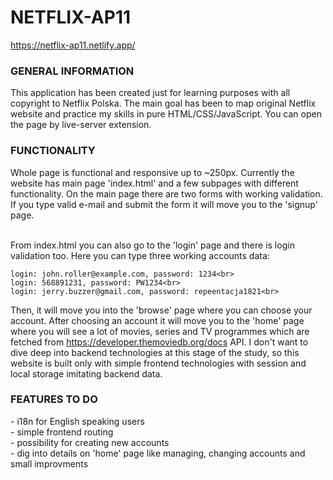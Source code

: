 # NETFLIX-AP11

https://netflix-ap11.netlify.app/

<h3>GENERAL INFORMATION</h3>
This application has been created just for learning purposes with all copyright to Netflix Polska. The main goal has been to map original Netflix website and practice my skills in pure HTML/CSS/JavaScript. You can open the page by live-server extension.

<h3>FUNCTIONALITY</h3>
Whole page is functional and responsive up to ~250px. Currently the website has main page 'index.html' and a few subpages with different functionality. On the main page there are two forms with working validation. If you type valid e-mail and submit the form it will move you to the 'signup' page.<br><br>

From index.html you can also go to the 'login' page and there is login validation too. Here you can type three working accounts data:<br>

```
login: john.roller@example.com, password: 1234<br>
login: 568891231, password: PW1234<br>
login: jerry.buzzer@gmail.com, password: repeentacja1821<br>
```

Then, it will move you into the 'browse' page where you can choose your account. After choosing an account it will move you to the 'home' page where you will see a lot of movies, series and TV programmes which are fetched from https://developer.themoviedb.org/docs API. I don't want to dive deep into backend technologies at this stage of the study, so this website is built only with simple frontend technologies with session and local storage imitating backend data.

<h3>FEATURES TO DO</h3>
- i18n for English speaking users <br>
- simple frontend routing <br>
- possibility for creating new accounts <br>
- dig into details on 'home' page like managing, changing accounts and small improvments <br>
 <br><br>

<i> </i>

